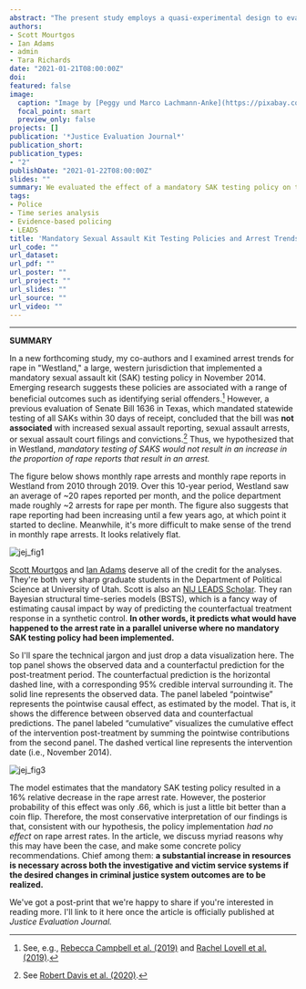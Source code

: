 ```yaml
---
abstract: "The present study employs a quasi-experimental design to evaluate the effects of a mandatory sexual assault kit (SAK) testing policy on rape arrests in a large western US jurisdiction. We use a Bayesian structural time-series model and monthly data on arrests for rape from 2010 through 2019. In the post-implementation period, we observed a downward trend in the arrest rate for rape. Based on the results, the most conservative interpretation of our findings is that the policy implementation did not affect rape arrest rates. While mandatory SAK testing policies are often advocated for based on the belief that they will increase arrest rates for sexual assault (among other proposed benefits), we add to growing empirical evidence that policy interventions beyond mandatory SAK testing are needed to increase arrest rates for sexual assault. Jurisdictions that currently use mandatory SAK testing policies are encouraged to assess stakeholders’ experiences to proactively address resource allocation, consider other policies that may increase accountability for sexual assault offenders, and utilize victim service providers to support other measures of success with victims in instances where no arrest is made."
authors:
- Scott Mourtgos
- Ian Adams
- admin
- Tara Richards
date: "2021-01-21T08:00:00Z"
doi: 
featured: false
image:
  caption: "Image by [Peggy und Marco Lachmann-Anke](https://pixabay.com/users/peggy_marco-1553824/) from [Pixabay](https://pixabay.com/images/id-2512003/)"
  focal_point: smart
  preview_only: false
projects: []
publication: '*Justice Evaluation Journal*'
publication_short: 
publication_types:
- "2"
publishDate: "2021-01-22T08:00:00Z"
slides: ""
summary: We evaluated the effect of a mandatory SAK testing policy on the monthly rape arrest rate in a western jurisdiction.
tags:
- Police
- Time series analysis
- Evidence-based policing
- LEADS
title: 'Mandatory Sexual Assault Kit Testing Policies and Arrest Trends a Natural Experiment'
url_code: ""
url_dataset:
url_pdf: ""
url_poster: ""
url_project: ""
url_slides: ""
url_source: ""
url_video: ""
---
```


***************

**SUMMARY**

In a new forthcoming study, my co-authors and I examined arrest trends for rape in "Westland," a large, western jurisdiction that implemented a mandatory sexual assault kit (SAK) testing policy in November 2014. Emerging research suggests these policies are associated with a range of beneficial outcomes such as identifying serial offenders.[^1] However, a previous evaluation of Senate Bill 1636 in Texas, which mandated statewide testing of all SAKs within 30 days of receipt, concluded that the bill was **not associated** with increased sexual assault reporting, sexual assault arrests, or sexual assault court filings and convictions.[^2] Thus, we hypothesized that in Westland, *mandatory testing of SAKS would not result in an increase in the proportion of rape reports that result in an arrest.*

The figure below shows monthly rape arrests and monthly rape reports in Westland from 2010 through 2019. Over this 10-year period, Westland saw an average of ~20 rapes reported per month, and the police department made roughly ~2 arrests for rape per month. The figure also suggests that rape reporting had been increasing until a few years ago, at which point it started to decline. Meanwhile, it's more difficult to make sense of the trend in monthly rape arrests. It looks relatively flat.

![jej_fig1](/img/jej_sakpolicy_fig1.png)

[Scott Mourtgos](https://smourtgos.netlify.app/) and [Ian Adams](https://ianadamsresearch.com) deserve all of the credit for the analyses. They're both very sharp graduate students in the Department of Political Science at University of Utah. Scott is also an [NIJ LEADS Scholar](https://nij.ojp.gov/bio/scott-mourtgos). They ran Bayesian structural time-series models (BSTS), which is a fancy way of estimating causal impact by way of predicting the counterfactual treatment response in a synthetic control. **In other words, it predicts what would have happened to the arrest rate in a parallel universe where no mandatory SAK testing policy had been implemented.**

So I'll spare the technical jargon and just drop a data visualization here. The top panel shows the observed data and a counterfactul prediction for the post-treatment period. The counterfactual prediction is the horizontal dashed line, with a corresponding 95% credible interval surrounding it. The solid line represents the observed data. The panel labeled “pointwise” represents the pointwise causal effect, as estimated by the model. That is, it shows the difference between observed data and counterfactual predictions. The panel labeled “cumulative” visualizes the cumulative effect of the intervention post-treatment by summing the pointwise contributions from the second panel. The dashed vertical line represents the intervention date (i.e., November 2014).

![jej_fig3](/img/jej_sakpolicy_fig3.png)

The model estimates that the mandatory SAK testing policy resulted in a 16% relative decrease in the rape arrest rate. However, the posterior probability of this effect was only .66, which is just a little bit better than a coin flip. Therefore, the most conservative interpretation of our findings is that, consistent with our hypothesis, the policy implementation *had no effect* on rape arrest rates. In the article, we discuss myriad reasons why this may have been the case, and make some concrete policy recommendations. Chief among them: **a substantial increase in resources is necessary across both the investigative and victim service systems if the desired changes in criminal justice system outcomes are to be realized.**

We've got a post-print that we're happy to share if you're interested in reading more. I'll link to it here once the article is officially published at *Justice Evaluation Journal.*

[^1]: See, e.g., [Rebecca Campbell et al. (2019)](https://doi.org/10.1037/vio0000243) and [Rachel Lovell et al. (2019)](https://doi.org/10.1177/0093854819896385).
[^2]: See [Robert Davis et al. (2020)](https://doi.org/10.1177/1077801219838330).